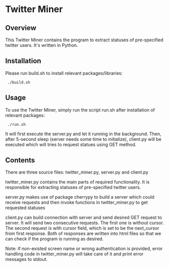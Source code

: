 Twitter Miner
=============

Overview
--------

This Twitter Miner contains the program to extract statuses of pre-specified twitter users. It's written in Python.  

Installation
------------

Please run build.sh to install relevant packages/libraries:
    
     ./build.sh

Usage
-----

To use the Twitter Miner, simply run the script run.sh after installation of relevant packages:

     ./run.sh

It will first execute the server.py and let it running in the background. Then, after 5-second sleep (server needs some time to initialize), client.py will be executed which will tries to request statues using GET method.

Contents
--------

There are three source files: twitter_miner.py, server.py and client.py

twitter_miner.py contains the main parts of required functionality. It is responsible for extracting statuses of pre-specified twitter users.

server.py makes use of package cherrypy to build a server which could receive requests and then invoke functions in twitter_miner.py to get requested statuses

client.py can build connection with server and send desired GET request to server. It will send two consecutive requests. The first one is without cursor.
The second request is with cursor field, which is set to be the next_cursor from first response. Both of responses are written into html files so that we can check if the program is running as desired.   

Note: if non-existed screen name or wrong authentication is provided, error handling code in twitter_miner.py will take care of it and print error messages to stdout.

 




